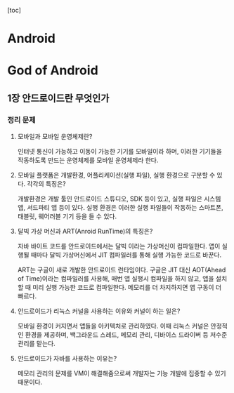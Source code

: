 [toc]

# Android



# God of Android

## 1장 안드로이드란 무엇인가

### 정리 문제

1. 모바일과 모바일 운영체제란?

   인터넷 통신이 가능하고 이동이 가능한 기기를 모바일이라 하며, 이러한 기기들을 작동하도록 만드는 운영체제를 모바일 운영체제라 한다.

2. 모바일 플랫폼은 개발환경, 어플리케이션(실행 파일), 실행 환경으로 구분할 수 있다. 각각의 특징은?

   개발환경은 개발 툴인 안드로이드 스튜디오, SDK 등이 있고, 실행 파일은 시스템 앱, 서드파티 앱 등이 있다. 실행 환경은 이러한 실행 파일들이 작동하는 스마트폰, 태블릿, 웨어러블 기기 등을 들 수 있다.

3. 달빅 가상 머신과 ART(Anroid RunTime)의 특징은?

   자바 바이트 코드를 안드로이드에서는 달빅 이라는 가상머신이 컴파일한다. 앱이 실행될 때마다 달빅 가상머신에서 JIT 컴파일러를 통해 실행 가능한 코드로 바꾼다. 

   ART는 구글이 새로 개발한 안드로이드 런타임이다. 구글은 JIT 대신 AOT(Ahead of Time)이라는 컴파일러를 사용해, 매번 앱 실행시 컴파일을 하지 않고, 앱을 설치할 때 미리 실행 가능한 코드로 컴파일한다. 메모리를 더 차지하지면 앱 구동이 더 빠르다.

4. 안드로이드가 리눅스 커널을 사용하는 이유와 커널이 하는 일은?

   모바일 환경이 커지면서 앱들을 아키텍처로 관리하였다. 이때 리눅스 커널은 안정적인 환경을 제공하며, 백그라운드 스레드, 메모리 관리, 디바이스 드라이버 등 저수준 관리를 맡는다.

5. 안드로이드가 자바를 사용하는 이유는?

   메모리 관리의 문제를 VM이 해결해줌으로써 개발자는 기능 개발에 집중할 수 있기 때문이다.